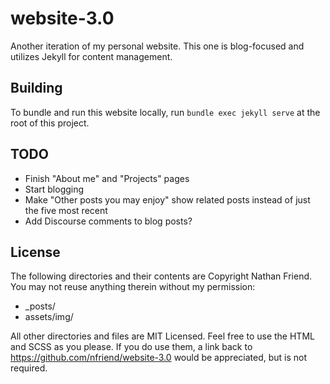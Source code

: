 # website-3.0

Another iteration of my personal website.  This one is blog-focused and utilizes Jekyll for content management.

## Building

To bundle and run this website locally, run `bundle exec jekyll serve` at the root of this project.

## TODO

- Finish "About me" and "Projects" pages
- Start blogging
- Make "Other posts you may enjoy" show related posts instead of just the five most recent
- Add Discourse comments to blog posts?

## License

The following directories and their contents are Copyright Nathan Friend. You may not reuse anything therein without my permission:

- _posts/
- assets/img/


All other directories and files are MIT Licensed. Feel free to use the HTML and SCSS as you please. If you do use them, a link back to https://github.com/nfriend/website-3.0 would be appreciated, but is not required.

